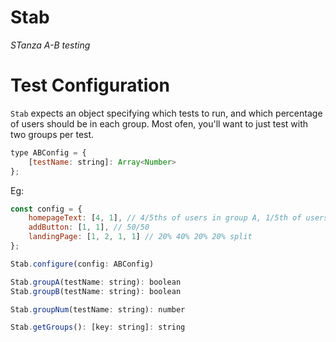 # Stab
*STanza A-B testing*

# Test Configuration
`Stab` expects an object specifying which tests to run, and which percentage of users should be in each group. Most ofen, you'll want to just test with two groups per test.


```javascript
type ABConfig = {
    [testName: string]: Array<Number>
};
```

Eg:

```javascript
const config = {
    homepageText: [4, 1], // 4/5ths of users in group A, 1/5th of users in group B
    addButton: [1, 1], // 50/50
    landingPage: [1, 2, 1, 1] // 20% 40% 20% 20% split
};
```

```javascript
Stab.configure(config: ABConfig)
```

```javascript
Stab.groupA(testName: string): boolean
Stab.groupB(testName: string): boolean
```


```javascript
Stab.groupNum(testName: string): number
```

```javascript
Stab.getGroups(): [key: string]: string
```